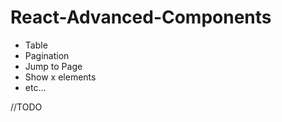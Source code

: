 # React-Advanced-Components

- Table
- Pagination    
- Jump to Page  
- Show x elements   
- etc...      
        
//TODO
    
 

